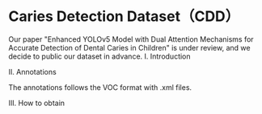 # Caries Detection Dataset（CDD）
Our paper "Enhanced YOLOv5 Model with Dual Attention Mechanisms for Accurate Detection of Dental Caries in Children" is under review, and we decide to public our dataset in advance. 
I. Introduction




II. Annotations


The annotations follows the VOC format with .xml files.

III. How to obtain
